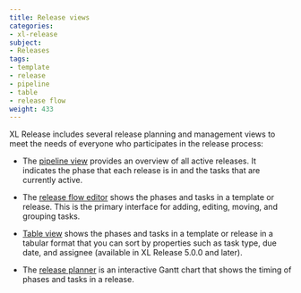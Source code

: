 ```yaml
---
title: Release views
categories:
- xl-release
subject:
- Releases
tags:
- template
- release
- pipeline
- table
- release flow
weight: 433
---
```


XL Release includes several release planning and management views to meet the needs of everyone who participates in the release process:

* The [pipeline view](/xl-release/how-to/using-the-pipeline-view.html) provides an overview of all active releases. It indicates the phase that each release is in and the tasks that are currently active.

* The [release flow editor](/xl-release/how-to/using-the-release-flow-editor.html) shows the phases and tasks in a template or release. This is the primary interface for adding, editing, moving, and grouping tasks.

* [Table view](/xl-release/how-to/using-the-table-view.html) shows the phases and tasks in a template or release in a tabular format that you can sort by properties such as task type, due date, and assignee (available in XL Release 5.0.0 and later).

* The [release planner](/xl-release/how-to/using-the-xl-release-planner.html) is an interactive Gantt chart that shows the timing of phases and tasks in a release.
